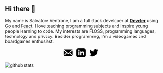 ## Hi there 👋
My name is Salvatore Ventrone, I am a full stack developer at **[Develer](develer.com)** using [Go](https://golang.org/) and [React](https://reactjs.org/). I love teaching programming subjects and inspire young people learning to code. My interests are FLOSS, programming languages, technology and privacy. Besides programming, I'm a videogames and boardgames enthusiast.

<p align='center'>
<a href="mailto:ventrosky@gmail.com"><img height="30" src="https://raw.githubusercontent.com/ventrosky/ventrosky/master/assets/icon_email.png"></a>&nbsp;&nbsp;
<a href="https://www.linkedin.com/in/salvatore-ventrone/"><img height="30" src="https://raw.githubusercontent.com/ventrosky/ventrosky/master/assets/icon_linkedin.png"></a>&nbsp;&nbsp;
<a href="https://twitter.com/buccaneerdev"><img height="30" src="https://raw.githubusercontent.com/ventrosky/ventrosky/master/assets/icon_twitter.png"></a>&nbsp;&nbsp;
</p>

<p  align="center">
  <img align="left" src="https://raw.githubusercontent.com/ventrosky/ventrosky/master/assets/buccaneerdev.png>
  <img src="https://github-readme-stats.vercel.app/api/?username=Ventrosky&show_icons=true&title_color=fffffff&icon_color=000000&text_color=000000" alt="github stats"/></br>
</p>

